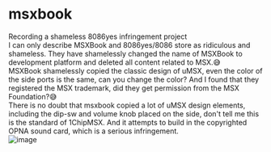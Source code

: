 # msxbook
 Recording a shameless 8086yes infringement project  
I can only describe MSXBook and 8086yes/8086 store as ridiculous and shameless. They have shamelessly changed the name of MSXBook to development platform and deleted all content related to MSX.😅   
MSXBook shamelessly copied the classic design of uMSX, even the color of the side ports is the same, can you change the color? And I found that they registered the MSX trademark, did they get permission from the MSX Foundation?😅    
There is no doubt that msxbook copied a lot of uMSX design elements, including the dip-sw and volume knob placed on the side, don't tell me this is the standard of 1ChipMSX. And it attempts to build in the copyrighted OPNA sound card, which is a serious infringement.  
![image](PICS/sshot-20250423-163603.png)
